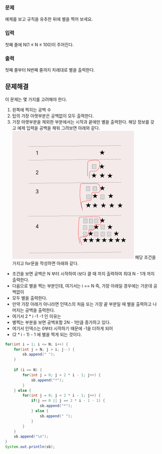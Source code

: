 ### 문제
예제를 보고 규칙을 유추한 뒤에 별을 찍어 보세요.

### 입력
첫째 줄에 N(1 ≤ N ≤ 100)이 주어진다.

### 출력
첫째 줄부터 N번째 줄까지 차례대로 별을 출력한다.


## 문제해결
이 문제는 몇 가지를 고려해야 한다.   
1. 왼쪽에 찍히는 공백 수
2. 탑의 가장 아랫부분은 공백없이 모두 출력한다.
3. 가장 아랫부분을 제외한 부분에서는 시작과 끝에만 별을 출력한다. 
해당 정보를 갖고 예제 입력을 공백을 채워 그려보면 아래와 같다.
![img.png](img.png)
해당 조건을 가지고 for문을 작성하면 아래와 같다.
- 조건을 보면 공백은 N 부터 시작하여 i보다 클 때 까지 출력하여 최대 N - 1개 까지 출력한다.
- 다음으로 별을 찍는 부분인데, 여기서는 i == N 즉, 가장 아래일 경우에는 가운데 공백없이   
- 모두 별을 출력한다.
- 만약 가장 아래가 아니라면 인덱스의 처음 또는 가장 끝 부분일 때 별을 출력하고 나머지는 공백을 출력한다.
- 여기서 2 * i -1 -1 인 이유는
- 별찍는 부분을 보면 공백포함 2N - 1만큼 증가하고 있다.
- 여기서 인덱스는 0부터 시작하기 때문에 -1을 더하게 되어
- (2 * i - 1) - 1 에 별을 찍게 되는 것이다.
```java
for(int i = 1; i <= N; i++) {
    for(int j = N; j > i; j--) {
        sb.append(" ");
    }

    if (i == N) {
        for(int j = 0; j < 2 * i - 1; j++) {
            sb.append("*");
        }
    } else {
        for(int j = 0; j < 2 * i - 1; j++) {
            if(j == 0 || j == 2 * i - 1 - 1) {
                sb.append("*");
            } else {
                sb.append(" ");
            }
        }
    }
    sb.append("\n");
}
System.out.println(sb);
```